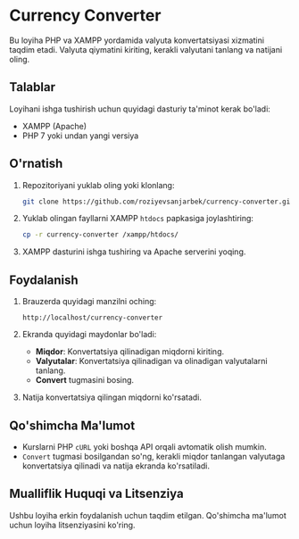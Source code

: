 # Currency Converter

Bu loyiha PHP va XAMPP yordamida valyuta konvertatsiyasi xizmatini taqdim etadi. Valyuta qiymatini kiriting, kerakli valyutani tanlang va natijani oling.

## Talablar
Loyihani ishga tushirish uchun quyidagi dasturiy ta'minot kerak bo'ladi:
- XAMPP (Apache)
- PHP 7 yoki undan yangi versiya

## O'rnatish

1. Repozitoriyani yuklab oling yoki klonlang:
    ```bash
    git clone https://github.com/roziyevsanjarbek/currency-converter.git
    ```

2. Yuklab olingan fayllarni XAMPP `htdocs` papkasiga joylashtiring:
    ```bash
    cp -r currency-converter /xampp/htdocs/
    ```

3. XAMPP dasturini ishga tushiring va Apache serverini yoqing.

## Foydalanish

1. Brauzerda quyidagi manzilni oching:
    ```
    http://localhost/currency-converter
    ```

2. Ekranda quyidagi maydonlar bo'ladi:
   - **Miqdor**: Konvertatsiya qilinadigan miqdorni kiriting.
   - **Valyutalar**: Konvertatsiya qilinadigan va olinadigan valyutalarni tanlang.
   - **Convert** tugmasini bosing.

3. Natija konvertatsiya qilingan miqdorni ko'rsatadi.

## Qo'shimcha Ma'lumot
- Kurslarni PHP `cURL` yoki boshqa API orqali avtomatik olish mumkin.
- `Convert` tugmasi bosilgandan so'ng, kerakli miqdor tanlangan valyutaga konvertatsiya qilinadi va natija ekranda ko'rsatiladi.
  
## Mualliflik Huquqi va Litsenziya
Ushbu loyiha erkin foydalanish uchun taqdim etilgan. Qo'shimcha ma'lumot uchun loyiha litsenziyasini ko'ring.

